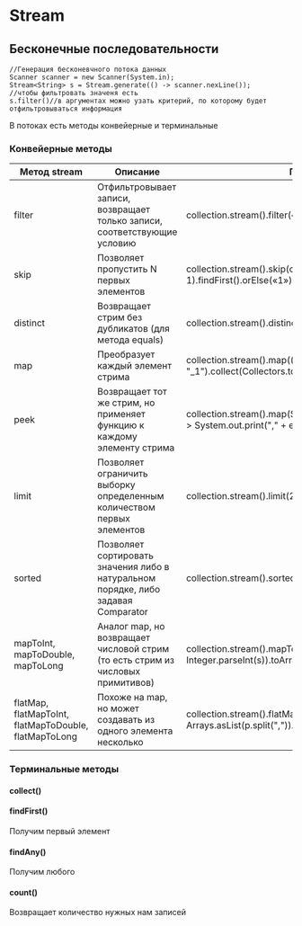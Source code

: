 # Stream
## Бесконечные последовательности

    //Генерация бесконевчного потока данных
    Scanner scanner = new Scanner(System.in);
    Stream<String> s = Stream.generate(() -> scanner.nexLine());
    //чтобы фильтровать значеня есть
    s.filter()//в аргументах можно узать критерий, по которому будет отфильтровываться информация

В потоках есть методы конвейерные и терминальные

### Конвейерные методы

| Метод stream | Описание                                                                 | Пример                                           |
|--------------|--------------------------------------------------------------------------|--------------------------------------------------|
| filter       | Отфильтровывает записи, возвращает только записи, соответствующие условию | collection.stream().filter(«a1»::equals).count() |
| skip         | Позволяет пропустить N первых элементов                                  | collection.stream().skip(collection.size() — 1).findFirst().orElse(«1»)|
|distinct |Возвращает стрим без дубликатов (для метода equals)|collection.stream().distinct().collect(Collectors.toList())|
|map| Преобразует каждый элемент стрима |collection.stream().map((s) -> s + "_1").collect(Collectors.toList())|
|peek |Возвращает тот же стрим, но применяет функцию к каждому элементу стрима|collection.stream().map(String::toUpperCase).peek((e) -> System.out.print("," + e)).collect(Collectors.toList())|
|limit| Позволяет ограничить выборку определенным количеством первых элементов |collection.stream().limit(2).collect(Collectors.toList())|
|sorted| Позволяет сортировать значения либо в натуральном порядке, либо задавая Comparator |collection.stream().sorted().collect(Collectors.toList())|
|mapToInt, mapToDouble, mapToLong| Аналог map, но возвращает числовой стрим (то есть стрим из числовых примитивов)|collection.stream().mapToInt((s) -> Integer.parseInt(s)).toArray()|
|flatMap, flatMapToInt, flatMapToDouble, flatMapToLong| Похоже на map, но может создавать из одного элемента несколько| collection.stream().flatMap((p) -> Arrays.asList(p.split(",")).stream()).toArray(String[]::new)|



### Терминальные методы

#### collect()

#### findFirst()
Получим первый элемент

#### findAny()
Получим любого

#### count()
Возвращает количество нужных нам записей